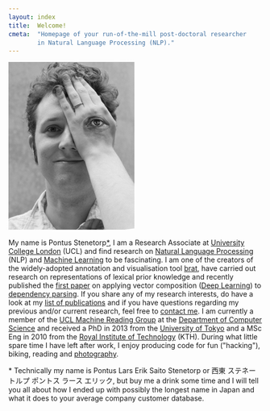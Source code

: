 ```yaml
---
layout: index
title:  Welcome!
cmeta:  "Homepage of your run-of-the-mill post-doctoral researcher
        in Natural Language Processing (NLP)."
---
```


<a href="img/brain_ct_scan_2014-04-05.jpg" style="cursor: default">
    <img id="portrait" src="img/pontus_stenetorp_eye-painting_-_2013-05-25.jpg"
        alt="Pontus Stenetorp covering his left eye with an eye painted on the back of his hand"/>
</a>

My name is Pontus Stenetorp<a class="fnote" href="#fnote-name">*</a>,
I am a Research Associate at [University College London][ucl] (UCL) and find
research on [Natural Language Processing][nlp] (NLP) and [Machine Learning][ml]
to be fascinating.
I am one of the creators of the widely-adopted annotation and visualisation tool
[brat][brat], have carried out research on representations of lexical prior
knowledge and recently published the [first paper][trans] on applying
vector composition
([Deep Learning][deep]) to [dependency parsing][dep].
If you share any of my research interests, do have a look at
my [list of publications][pubs] and if you have questions regarding
my previous and/or current research, feel free to [contact me][contact].
I am currently a member of the [UCL Machine Reading Group][uclmr]
at the [Department of Computer Science][uclcs] and received a PhD in 2013
from the [University of Tokyo][todai] and a MSc Eng in 2010 from the
[Royal Institute of Technology][kth] (KTH).
During what little spare time I have left after work, I enjoy producing code
for fun ("hacking"), biking, reading and [photography][photo].

<p class="fnote" id="fnote-name">* Technically my name is Pontus Lars Erik
Saito Stenetorp or
西東 ステネートルプ ポントス ラース エリック,
but buy me a drink some time and I will tell you all about how
I ended up with possibly the longest name in Japan and what it does to your
average company customer database.</p>

[brat]:     http://brat.nlplab.org/
[contact]:  /contact.html
[deep]:     https://en.wikipedia.org/wiki/Deep_learning
[dep]:      http://en.wikipedia.org/wiki/Dependency_grammar
[kth]:      http://www.kth.se/?l=en_UK
[ml]:       https://en.wikipedia.org/wiki/Machine_learning
[nlp]:      https://en.wikipedia.org/wiki/Natural_language_processing
[photo]:    /photography.html
[pubs]:     /publications.html
[todai]:    http://www.u-tokyo.ac.jp/index_e.html
[trans]:    /res/pdf/stenetorp2013transition.pdf
[ucl]:      http://www.ucl.ac.uk/
[uclcs]:    http://www.cs.ucl.ac.uk/
[uclmr]:    http://mr.cs.ucl.ac.uk/
